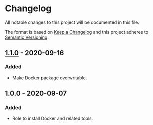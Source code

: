 # Changelog
All notable changes to this project will be documented in this file.

The format is based on [Keep a Changelog](http://keepachangelog.com/en/1.0.0/)
and this project adheres to [Semantic Versioning](http://semver.org/spec/v2.0.0.html).

## [1.1.0] - 2020-09-16
### Added
- Make Docker package overwritable.

## 1.0.0 - 2020-09-07
### Added
- Role to install Docker and related tools.


[1.1.0]: https://gitlab.com/radek-sprta/ansible-role-docker/compare/v1.0.0...v1.1.0
